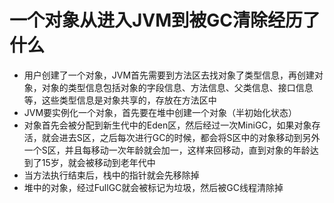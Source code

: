 # 一个对象从进入JVM到被GC清除经历了什么
- 用户创建了一个对象，JVM首先需要到方法区去找对象了类型信息，再创建对象，对象的类型信息包括对象的字段信息、方法信息、父类信息、接口信息等，这些类型信息是对象共享的，存放在方法区中
- JVM要实例化一个对象，首先要在堆中创建一个对象（半初始化状态）
- 对象首先会被分配到新生代中的Eden区，然后经过一次MiniGC，如果对象存活，就会进去S区，之后每次进行GC的时候，都会将S区中的对象移动到另外一个S区，并且每移动一次年龄就会加一，这样来回移动，直到对象的年龄达到了15岁，就会被移动到老年代中
- 当方法执行结束后，栈中的指针就会先移除掉
- 堆中的对象，经过FullGC就会被标记为垃圾，然后被GC线程清除掉